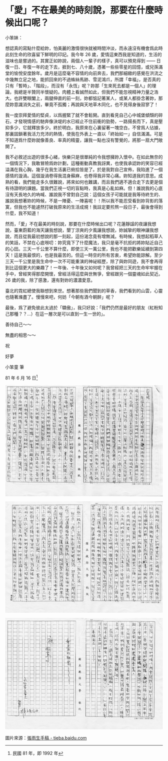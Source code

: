 # 「愛」不在最美的時刻說，那要在什麼時候出口呢？

小笨妹：

想認真的寫點什麼給妳，怕美麗的激情很快就被時間沖淡，而永遠沒有機會爲此時此刻生命的欣喜留下鮮明的印記。我今年 26 歲，愛情這東西我是知道的，生活的滋味也是嘗過的。其實正如妳說，兩個人一輩子的樣子，真可以預見得到 —— 日復一日、年復一年的走下去，捱到七、八十歲，憑著一些些零星的回憶，或兒孫滿堂的愉悅安度餘年。歲月是這麼毫不容情的向前奔去，我們那細緻的感覺在洪流之中幾無立足之地，能抓回來的不過蛛絲馬跡、雪泥鴻爪，所謂「幸福」，是否真的只有「暫時」、「階段」，而沒有「永恆」呢？妳那「生來死去都是一個人」的理論，我總是半贊同半懷疑的。肉體上看誠然如此，但我們不能忽視精神力量之浩大。也許雙眼闔上，兩腿伸直的前一刻，妳都惦記著某人，或某人都掛念著妳，那麼妳意識消失之前，畢竟不孤獨；再說與天地草木同化，也不見得身後寂寥了！

我一度崇拜愛情的堅貞，以爲握緊了就不會鬆開。直到看見自己心中城堡傾頹的碎石，才發現情感的馳奔像決堤的水已經止不住前衝的勁勢，一路揚長而下，真是壓抑多少，它就釋放多少。終於明白，我原來在心裏留著一塊空白，不曾爲人佔據，那裏固鎖著我活力充沛的熱情，使我在外表上一直以「終始如一」自信滿滿。可是不知道爲什麼妳就像善良、率真的精靈，讓我一點也沒有警覺的，將那一扇大門敞開了。

我不必敘述出遊的很多心緒，快樂只是很單純的令我想擁妳入懷中。在如此無奈的一個情況下，我敢冒險爲妳計劃，這種衝動真教我訝異，也使我承認妳的笑容已經溢滿在我心胸，幾乎在我生活裏已俯拾皆是了。於是我對自己宣佈，我陷進了一個感情的漩渦。這個漩渦卷得我混身蘇麻，也卷得我非常心痛。妳知道我的意思。成熟的看，我們能走多久很難說，將來如何也難講，而且我們適不適合走下去更是個有待證明的課題。當我們正視一切的盲點時，我真是心亂如麻。但！誰說我的心底沒有天長地久的吶喊、誰說我不曾對自己說：這個女孩子可能就是我等待終生的、誰說我想著妳的時候，不是一陣憂、一陣喜呢！！所以我不能忍受看到妳背影的落寞，但我也不能遽然打破我原來的生活成規！我註定要煎熬一段日子，最後會得到什麼，我不知道！

然而，「愛」不在最美的時刻說，那要在什麼時候出口呢？花蓮靜諡的夜讓我想說，臺東蔚藍的海天讓我想說，墾丁涼爽的夕風讓我想說，妳誠摯的眼神讓我想說，而且從我最初想說的那一刻起，這份渴念竟有增無減。有時候，我想起稻草人的笑話，不禁在心底嘮叨：妳究竟下了什麼魔法，我只是毫不抗拒的將妳貼近自己的心田。三天一千公里不算什麼，即使三天一萬公里，我也不能把歡樂延續到第四天！這是我最恨的，也是我最苦的。但這一時空的所有苦衷，希望妳能諒解。至少三天一千公里是我生命中一次不可能重演的神祕經歷，除了與妳同遊，我不會再得到比這個更大的樂趣了！一年後、十年後又如何呢？我曾經把三天的生命牢牢握在手中，曾經笑得那麼開懷，曾經活得這麼與世無爭，曾經跟另一個靈魂如此契近。26 歲的我，除了感激，還有對妳的濃濃愛意。

臺北的霓虹總使我聯想到來世。想著那些我們聞到的草香，我們看到的山雲，心靈也隨著滌盡了。慢慢來吧，何妨「今朝有酒今朝醉」呢？

最後，爲了避免彼此太過於「驕傲」，我只好說：「我們仍然是最好的朋友（紅粉知己那種？？…）在這一層次是可以直到一生一世的」。

善待自己～～

無盡的相思～～

祝

好夢

小笨童 筆

81 年 6 月 16 日[^1]

![第一面](./page-1.jpg)

![第二面](./page-2.jpg)

![第三面](./page-3.jpg)

[^1]: 民國 81 年，即 1992 年

圖片來源：[張雨生手稿 - tieba.baidu.com](https://tieba.baidu.com/p/2084189476#!/l/p1)
